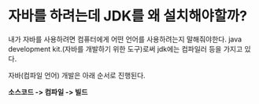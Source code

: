 # 자바를 하려는데 JDK를 왜 설치해야할까?
내가 자바를 사용하려면 컴퓨터에게 어떤 언어를 사용하려는지 말해줘야한다.
java development kit.(자바를 개발하기 위한 도구)로써
jdk에는 컴파일러 등을 가지고 있다.

자바(컴파일 언어) 개발은 아래 순서로 진행된다.

**소스코드 -> 컴파일 -> 빌드**





